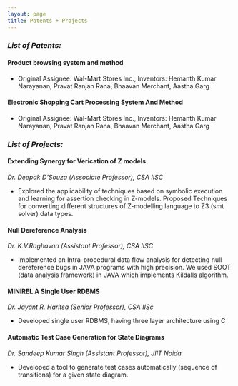 ```yaml
---
layout: page
title: Patents + Projects 
---
```


### *List of Patents:*

#### Product browsing system and method 
- Original Assignee:	Wal-Mart Stores Inc., Inventors:	Hemanth Kumar Narayanan, Pravat Ranjan Rana, Bhaavan Merchant, Aastha Garg

#### Electronic Shopping Cart Processing System And Method 
- Original Assignee:	Wal-Mart Stores Inc., Inventors:	Hemanth Kumar Narayanan, Pravat Ranjan Rana, Bhaavan Merchant, Aastha Garg 


### *List of Projects:*
#### Extending Synergy for Verication of Z models

*Dr. Deepak D’Souza (Associate Professor), CSA IISC*

- Explored the applicability of techniques based on symbolic execution and learning for assertion checking in Z-models. Proposed Techniques for converting different structures of Z-modelling language to Z3 (smt solver) data types.



#### Null Dereference Analysis

*Dr. K.V.Raghavan (Assistant Professor), CSA IISC*

- Implemented an Intra-procedural data flow analysis for detecting null dereference bugs in JAVA programs with high precision.
We used SOOT (data analysis framework) in JAVA which implements Kildalls algorithm.



#### MINIREL A Single User RDBMS

*Dr. Jayant R. Haritsa (Senior Professor), CSA IISc*

- Developed single user RDBMS, having three layer architecture using C



#### Automatic Test Case Generation for State Diagrams

*Dr. Sandeep Kumar Singh (Assistant Professor), JIIT Noida*

- Developed a tool to generate test cases automatically (sequence of transitions) for a given state diagram.
